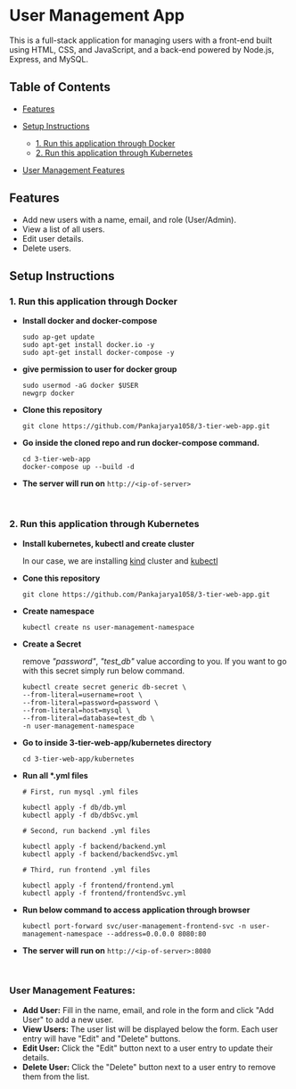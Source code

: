 
# User Management App

This is a full-stack application for managing users with a front-end built using HTML, CSS, and JavaScript, and a back-end powered by Node.js, Express, and MySQL.

## Table of Contents

- [Features](#features)
  
- [Setup Instructions](#setup-instructions)
  - [1. Run this application through Docker](#1-Run-this-application-through-Docker)
  - [2. Run this application through Kubernetes](#2-Run-this-application-through-Kubernetes)
    
- [User Management Features](#User-Management-Features)


## Features

- Add new users with a name, email, and role (User/Admin).
- View a list of all users.
- Edit user details.
- Delete users.


## Setup Instructions


### 1. Run this application through Docker


- **Install docker and docker-compose**
  
  ```
  sudo ap-get update
  sudo apt-get install docker.io -y  
  sudo apt-get install docker-compose -y 
  ```
  
- **give permission to user for docker group**

  ```
  sudo usermod -aG docker $USER
  newgrp docker
  ```

- **Clone this repository**

  ```
  git clone https://github.com/Pankajarya1058/3-tier-web-app.git
  ```

- **Go inside the cloned repo and run docker-compose command.**

  ```
  cd 3-tier-web-app
  docker-compose up --build -d
  ```


 - **The server will run on** `http://<ip-of-server>`

<br>

### 2. Run this application through Kubernetes

- **Install kubernetes, kubectl and create cluster**
  
  In our case, we are installing [kind](https://kind.sigs.k8s.io/docs/user/quick-start#installation) cluster and [kubectl](https://kubernetes.io/docs/tasks/tools/install-kubectl-linux/)
  

- **Cone this repository**

  ```
  git clone https://github.com/Pankajarya1058/3-tier-web-app.git
  ```

- **Create namespace**
  ```
  kubectl create ns user-management-namespace
  ```

- **Create a Secret**
  
  remove *"password"*, *"test_db"* value according to you. If you want to go with this secret simply run below command.  
  ```
  kubectl create secret generic db-secret \
  --from-literal=username=root \
  --from-literal=password=password \
  --from-literal=host=mysql \
  --from-literal=database=test_db \
  -n user-management-namespace
  ```

- **Go to inside 3-tier-web-app/kubernetes directory**

  ```
  cd 3-tier-web-app/kubernetes
  ```

- **Run all \*.yml files**

  ```
  # First, run mysql .yml files
  
  kubectl apply -f db/db.yml
  kubectl apply -f db/dbSvc.yml
  ```
  ```
  # Second, run backend .yml files
  
  kubectl apply -f backend/backend.yml
  kubectl apply -f backend/backendSvc.yml
  ```
  ```
  # Third, run frontend .yml files
  
  kubectl apply -f frontend/frontend.yml
  kubectl apply -f frontend/frontendSvc.yml
  ```

- **Run below command to access application through browser**

  ```
  kubectl port-forward svc/user-management-frontend-svc -n user-management-namespace --address=0.0.0.0 8080:80
  ```

- **The server will run on** `http://<ip-of-server>:8080`
  
<br>


### User Management Features:

- **Add User:** Fill in the name, email, and role in the form and click "Add User" to add a new user.
- **View Users:** The user list will be displayed below the form. Each user entry will have "Edit" and "Delete" buttons.
- **Edit User:** Click the "Edit" button next to a user entry to update their details.
- **Delete User:** Click the "Delete" button next to a user entry to remove them from the list.



